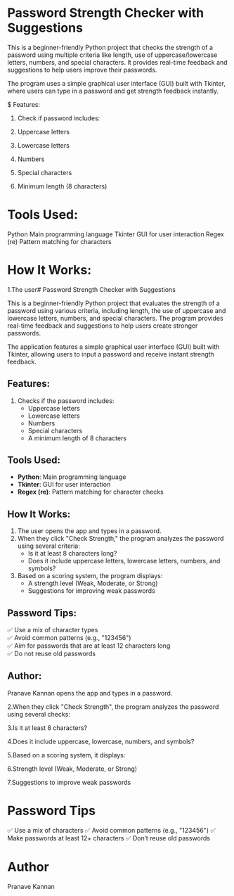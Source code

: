 # Password Strength Checker with Suggestions 

This is a beginner-friendly Python project that checks the strength of a password using multiple criteria like length, use of uppercase/lowercase letters, numbers, and special characters. It provides real-time feedback and suggestions to help users improve their passwords.

The program uses a simple graphical user interface (GUI) built with Tkinter, where users can type in a password and get strength feedback instantly.

$ Features:
1. Check if password includes:

2. Uppercase letters

3. Lowercase letters

4. Numbers

5. Special characters

6. Minimum length (8 characters)

# Tools Used:
Python	Main programming language
Tkinter	GUI for user interaction
Regex (re)	Pattern matching for characters

# How It Works:
1.The user# Password Strength Checker with Suggestions

This is a beginner-friendly Python project that evaluates the strength of a password using various criteria, including length, the use of uppercase and lowercase letters, numbers, and special characters. The program provides real-time feedback and suggestions to help users create stronger passwords.

The application features a simple graphical user interface (GUI) built with Tkinter, allowing users to input a password and receive instant strength feedback.

## Features:
1. Checks if the password includes:
   - Uppercase letters
   - Lowercase letters
   - Numbers
   - Special characters
   - A minimum length of 8 characters

## Tools Used:
- **Python**: Main programming language
- **Tkinter**: GUI for user interaction
- **Regex (re)**: Pattern matching for character checks

## How It Works:
1. The user opens the app and types in a password.
2. When they click "Check Strength," the program analyzes the password using several criteria:
   - Is it at least 8 characters long?
   - Does it include uppercase letters, lowercase letters, numbers, and symbols?
3. Based on a scoring system, the program displays:
   - A strength level (Weak, Moderate, or Strong)
   - Suggestions for improving weak passwords

## Password Tips:
✅ Use a mix of character types  
✅ Avoid common patterns (e.g., "123456")  
✅ Aim for passwords that are at least 12 characters long  
✅ Do not reuse old passwords  

## Author:
Pranave Kannan opens the app and types in a password.

2.When they click "Check Strength", the program analyzes the password using several checks:

3.Is it at least 8 characters?

4.Does it include uppercase, lowercase, numbers, and symbols?

5.Based on a scoring system, it displays:

6.Strength level (Weak, Moderate, or Strong)

7.Suggestions to improve weak passwords

# Password Tips 
✅ Use a mix of characters
✅ Avoid common patterns (e.g., "123456")
✅ Make passwords at least 12+ characters
✅ Don’t reuse old passwords

# Author
Pranave Kannan


